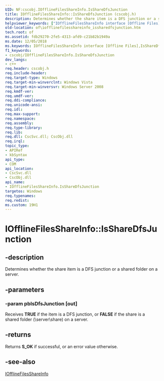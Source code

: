 ```yaml
---
UID: NF:cscobj.IOfflineFilesShareInfo.IsShareDfsJunction
title: IOfflineFilesShareInfo::IsShareDfsJunction (cscobj.h)
description: Determines whether the share item is a DFS junction or a shared folder on a server.
helpviewer_keywords: ["IOfflineFilesShareInfo interface [Offline Files]","IsShareDfsJunction method","IOfflineFilesShareInfo.IsShareDfsJunction","IOfflineFilesShareInfo::IsShareDfsJunction","IsShareDfsJunction","IsShareDfsJunction method [Offline Files]","IsShareDfsJunction method [Offline Files]","IOfflineFilesShareInfo interface","cscobj/IOfflineFilesShareInfo::IsShareDfsJunction","of.iofflinefilesshareinfo_issharedfsjunction"]
old-location: of\iofflinefilesshareinfo_issharedfsjunction.htm
tech.root: of
ms.assetid: fdb29270-2fe5-4313-afd9-c21b82b1949a
ms.date: 12/05/2018
ms.keywords: IOfflineFilesShareInfo interface [Offline Files],IsShareDfsJunction method, IOfflineFilesShareInfo.IsShareDfsJunction, IOfflineFilesShareInfo::IsShareDfsJunction, IsShareDfsJunction, IsShareDfsJunction method [Offline Files], IsShareDfsJunction method [Offline Files],IOfflineFilesShareInfo interface, cscobj/IOfflineFilesShareInfo::IsShareDfsJunction, of.iofflinefilesshareinfo_issharedfsjunction
f1_keywords:
- cscobj/IOfflineFilesShareInfo.IsShareDfsJunction
dev_langs:
- c++
req.header: cscobj.h
req.include-header: 
req.target-type: Windows
req.target-min-winverclnt: Windows Vista
req.target-min-winversvr: Windows Server 2008
req.kmdf-ver: 
req.umdf-ver: 
req.ddi-compliance: 
req.unicode-ansi: 
req.idl: 
req.max-support: 
req.namespace: 
req.assembly: 
req.type-library: 
req.lib: 
req.dll: CscSvc.dll; CscObj.dll
req.irql: 
topic_type:
- APIRef
- kbSyntax
api_type:
- COM
api_location:
- CscSvc.dll
- CscObj.dll
api_name:
- IOfflineFilesShareInfo.IsShareDfsJunction
targetos: Windows
req.typenames: 
req.redist: 
ms.custom: 19H1
---
```


# IOfflineFilesShareInfo::IsShareDfsJunction


## -description


Determines whether the share item is a DFS junction or a shared folder on a server.


## -parameters




### -param pbIsDfsJunction [out]

Receives <b>TRUE</b> if the item is a DFS junction, or <b>FALSE</b> if the share is a shared folder (\\server\share) on a server.


## -returns



Returns <b>S_OK</b> if successful, or an error value otherwise.




## -see-also




<a href="https://docs.microsoft.com/previous-versions/windows/desktop/api/cscobj/nn-cscobj-iofflinefilesshareinfo">IOfflineFilesShareInfo</a>
 

 

